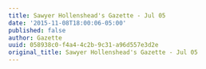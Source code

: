```yaml
---
title: Sawyer Hollenshead's Gazette - Jul 05
date: '2015-11-08T18:00:06-05:00'
published: false
author: Gazette
uuid: 058938c0-f4a4-4c2b-9c31-a96d557e3d2e
original_title: Sawyer Hollenshead's Gazette - Jul 05
---
```


